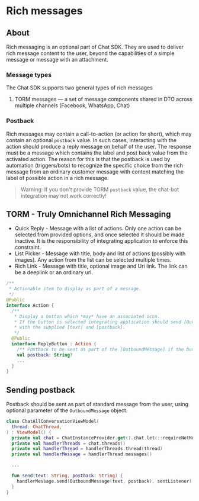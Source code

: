 # Rich messages

## About
Rich messaging is an optional part of Chat SDK. They are used to deliver rich message content to the user,
beyond the capabilities of a simple message or message with an attachment.

### Message types
The Chat SDK supports two general types of rich messages
1. TORM messages — a set of message components shared in DTO across multiple channels (Facebook, WhatsApp, Chat)

### Postback
Rich messages may contain a call-to-action (or action for short), which may contain
an optional `postback` value.
In such cases, interacting with the action should produce a reply message on behalf of the user.
The response must be a message which contains the label and post back value from the activated action.
The reason for this is that the postback is used by automation (triggers/bots) to recognize the specific choice from the rich message from
an ordinary customer message with content matching the label of possible action in a rich message.

> Warning: If you don't provide TORM `postback` value, the chat-bot integration may not work correctly!

## TORM - Truly Omnichannel Rich Messaging
* Quick Reply - Message with a list of actions. Only one action can be selected from provided options, and once selected it should be made inactive. It is the responsibility of integrating application to enforce this constraint.
* List Picker - Message with title, body and list of actions (possibly with images). Any action from the list can be selected multiple times.
* Rich Link - Message with title, optional image and Uri link. The link can be a deeplink or an ordinary url.

```kotlin
/**
 * Actionable item to display as part of a message.
 */
@Public
interface Action {
  /**
   * Display a button which *may* have an associated icon.
   * If the button is selected integrating application should send [OutboundMessage]
   * with the supplied [text] and [postback].
   */
  @Public
  interface ReplyButton : Action {
    /** Postback to be sent as part of the [OutboundMessage] if the button is selected. */
    val postback: String?
    ...
  }
}
```

## Sending postback
Postback should be sent as part of standard message from the user, using optional parameter of the `OutboundMessage` object.

```kotlin
class ChatAllConversationViewModel(
  thread: ChatThread,
) : ViewModel() {
  private val chat = ChatInstanceProvider.get().chat.let(::requireNotNull)
  private val handlerThreads = chat.threads()
  private val handlerThread = handlerThreads.thread(thread)
  private val handlerMessage = handlerThread.messages()

  ...

  fun send(text: String, postback: String) {
    handlerMessage.send(OutboundMessage(text, postback), sentListener)
  }
}
```
